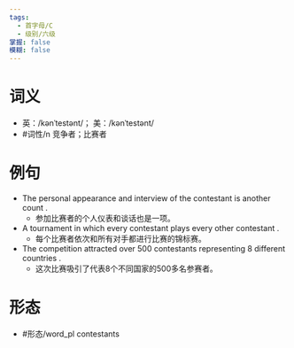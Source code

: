 ```yaml
---
tags:
  - 首字母/C
  - 级别/六级
掌握: false
模糊: false
---
```

# 词义
- 英：/kənˈtestənt/； 美：/kənˈtestənt/
- #词性/n  竞争者；比赛者
# 例句
- The personal appearance and interview of the contestant is another count .
	- 参加比赛者的个人仪表和谈话也是一项。
- A tournament in which every contestant plays every other contestant .
	- 每个比赛者依次和所有对手都进行比赛的锦标赛。
- The competition attracted over 500 contestants representing 8 different countries .
	- 这次比赛吸引了代表8个不同国家的500多名参赛者。
# 形态
- #形态/word_pl contestants
